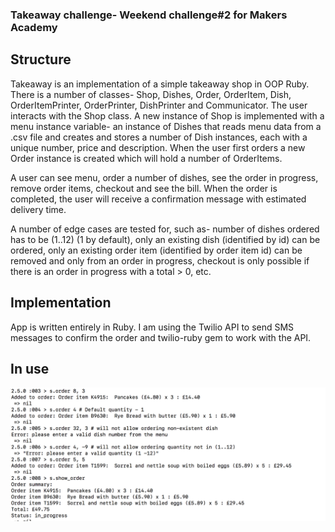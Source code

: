 <h3>Takeaway challenge- Weekend challenge#2 for Makers Academy</h3>
<h2>Structure</h2>
<p>Takeaway is an implementation of a simple takeaway shop in OOP Ruby. There is a number of classes- Shop, Dishes, Order, OrderItem, Dish, OrderItemPrinter, OrderPrinter, DishPrinter and Communicator. The user interacts with the Shop class. A new instance of Shop is implemented with a menu instance variable- an instance of Dishes that reads menu data from a .csv file and creates and stores a number of Dish instances, each with a unique number, price and description. When the user first orders a new Order instance is created which will hold a number of OrderItems. </p>
<p>A user can see menu, order a number of dishes, see the order in progress, remove order items, checkout and see the bill. When the order is completed, the user will receive a confirmation message with estimated delivery time.</p>
<p>A number of edge cases are tested for, such as- number of dishes ordered has to be (1..12) (1 by default), only an existing
  dish (identified by id) can be ordered, only an existing order item (identified by order item id) can be removed and only from an order in progress, checkout is only possible if there is an order in progress with a total > 0, etc.</p>
<h2>Implementation</h2>
<p>App is written entirely in Ruby. I am using the Twilio API to send SMS messages to confirm the order and twilio-ruby gem to work with the API.</p>
<h2>In use</h2>

![Alt text](./images/order.png?raw=true)
  
